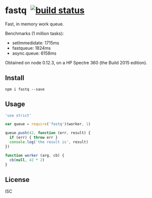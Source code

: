 # fastq&nbsp;&nbsp;[![build status](https://secure.travis-ci.org/mcollina/fastq.png)](http://travis-ci.org/mcollina/fastq)

Fast, in memory work queue.

Benchmarks (1 million tasks):

* setImmedidate: 1715ms
* fastqueue: 1824ms
* async.queue: 6158ms

Obtained on node 0.12.3, on a HP Spectre 360 (the Build 2015 edition).

## Install

`npm i fastq --save`

## Usage

```js
'use strict'

var queue = require('fastq')(worker, 1)

queue.push(42, function (err, result) {
  if (err) { throw err }
  console.log('the result is', result)
})

function worker (arg, cb) {
  cb(null, 42 * 2)
}
```

## License

ISC
